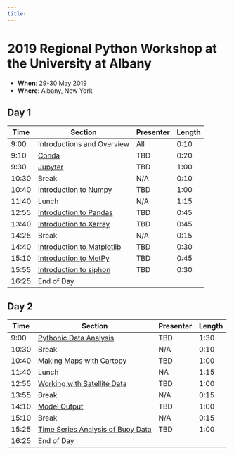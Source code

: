 ```yaml
---
title:
---
```

# 2019 Regional Python Workshop at the University at Albany

- **When**: 29-30 May 2019
- **Where**: Albany, New York

## Day 1

|  Time | Section                                      | Presenter   | Length |
|-------|----------------------------------------------|-------------|--------|
| 9:00 | Introductions and Overview | All | 0:10 |
| 9:10 | [Conda](https://github.com/Unidata/python-workshop/blob/master/presentations/10_Minutes_to_Conda.pdf) | TBD | 0:20 |
| 9:30 | [Jupyter](https://github.com/Unidata/python-workshop/blob/master/notebooks/Jupyter_Notebooks/Jupyter%20Notebooks%20Introduction.ipynb) | TBD | 1:00 |
| 10:30 | Break | N/A | 0:10 |
| 10:40 | [Introduction to Numpy](https://github.com/Unidata/python-workshop/blob/master/notebooks/NumPy/Numpy%20Basics.ipynb) | TBD | 1:00 |
| 11:40 | Lunch | N/A | 1:15 |
| 12:55 | [Introduction to Pandas](https://github.com/Unidata/python-workshop/blob/master/notebooks/Pandas/Pandas%20Introduction.ipynb) | TBD | 0:45 |
| 13:40 | [Introduction to Xarray](https://github.com/Unidata/python-workshop/blob/master/notebooks/XArray/XArray%20Introduction.ipynb) | TBD | 0:45 |
| 14:25 | Break | N/A | 0:15 |
| 14:40 | [Introduction to Matplotlib](https://github.com/Unidata/python-workshop/blob/master/notebooks/Matplotlib/Matplotlib%20Basics.ipynb) | TBD | 0:30 |
| 15:10 | [Introduction to MetPy](https://github.com/Unidata/python-workshop/blob/master/notebooks/Metpy_Introduction/Introduction%20to%20MetPy.ipynb) | TBD | 0:45 |
| 15:55 | [Introduction to siphon](https://github.com/Unidata/python-workshop/blob/master/notebooks/Siphon/Siphon%20Overview.ipynb) | TBD | 0:30 |
| 16:25 | End of Day |  |

## Day 2

|  Time | Section                                      | Presenter   | Length |
|-------|----------------------------------------------|-------------|--------|
| 9:00 | [Pythonic Data Analysis](https://github.com/Unidata/python-workshop/blob/master/notebooks/Pythonic_Data_Analysis/Pythonic%20Data%20Analysis.ipynb) | TBD | 1:30 |
| 10:30 | Break | N/A | 0:10 |
| 10:40 | [Making Maps with Cartopy](https://github.com/Unidata/python-workshop/blob/master/notebooks/CartoPy/CartoPy.ipynb) | TBD | 1:00 |
| 11:40 | Lunch | NA | 1:15 |
| 12:55 | [Working with Satellite Data](https://github.com/Unidata/python-workshop/blob/master/notebooks/Satellite_Data/Working%20with%20Satellite%20Data.ipynb) | TBD | 1:00 |
| 13:55 | Break | N/A | 0:15 |
| 14:10 | [Model Output](https://github.com/Unidata/python-workshop/blob/master/notebooks/Model_Output/Downloading%20model%20fields%20with%20NCSS.ipynb) | TBD | 1:00 |
| 15:10 | Break | N/A | 0:15 |
| 15:25 | [Time Series Analysis of Buoy Data](https://github.com/Unidata/python-workshop/blob/master/notebooks/Time_Series/Basic%20Time%20Series%20Plotting.ipynb) | TBD | 1:00 |
| 16:25 | End of Day |  |
